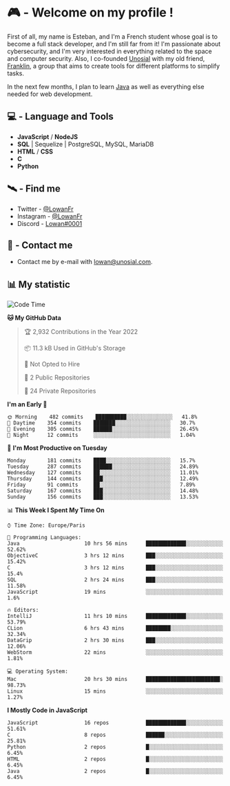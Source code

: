 # 🎮 - Welcome on my profile !
First of all, my name is Esteban, and I'm a French student whose goal is to become a full stack developer, and I'm still far from it!
I'm passionate about cybersecurity, and I'm very interested in everything related to the space and computer security.
Also, I co-founded [Unosial](https://github.com/Unosial) with my old friend, [Franklin](https://github.com/AbaFranklin/), a group that aims to create tools for different platforms to simplify tasks. 

In the next few months, I plan to learn [Java](https://www.java.com/) as well as everything else needed for web development.




## 💻 - Language and Tools
- **JavaScript** / **NodeJS**
- **SQL** | Sequelize | PostgreSQL, MySQL, MariaDB
- **HTML** / **CSS**
- **C**
- **Python**

## 🛰️ - Find me

 - Twitter - [@LowanFr](https://twitter.com/LowanFr/)
 - Instagram - [@LowanFr](https://instagram.com/LowanFr)
 - Discord -  [Lowan#0001](https://unosial.bio/Lowan)
 
## 📡 - Contact me
 - Contact me by e-mail with [lowan@unosial.com](mailto:lowan@unosial.com).

## 📊 My statistic
<!--START_SECTION:waka-->
![Code Time](http://img.shields.io/badge/Code%20Time-187%20hrs%2036%20mins-blue)

**🐱 My GitHub Data** 

> 🏆 2,932 Contributions in the Year 2022
 > 
> 📦 11.3 kB Used in GitHub's Storage 
 > 
> 🚫 Not Opted to Hire
 > 
> 📜 2 Public Repositories 
 > 
> 🔑 24 Private Repositories  
 > 
**I'm an Early 🐤** 

```text
🌞 Morning    482 commits    ██████████░░░░░░░░░░░░░░░   41.8% 
🌆 Daytime    354 commits    ███████░░░░░░░░░░░░░░░░░░   30.7% 
🌃 Evening    305 commits    ██████░░░░░░░░░░░░░░░░░░░   26.45% 
🌙 Night      12 commits     ░░░░░░░░░░░░░░░░░░░░░░░░░   1.04%

```
📅 **I'm Most Productive on Tuesday** 

```text
Monday       181 commits    ████░░░░░░░░░░░░░░░░░░░░░   15.7% 
Tuesday      287 commits    ██████░░░░░░░░░░░░░░░░░░░   24.89% 
Wednesday    127 commits    ██░░░░░░░░░░░░░░░░░░░░░░░   11.01% 
Thursday     144 commits    ███░░░░░░░░░░░░░░░░░░░░░░   12.49% 
Friday       91 commits     ██░░░░░░░░░░░░░░░░░░░░░░░   7.89% 
Saturday     167 commits    ███░░░░░░░░░░░░░░░░░░░░░░   14.48% 
Sunday       156 commits    ███░░░░░░░░░░░░░░░░░░░░░░   13.53%

```


📊 **This Week I Spent My Time On** 

```text
⌚︎ Time Zone: Europe/Paris

💬 Programming Languages: 
Java                     10 hrs 56 mins      █████████████░░░░░░░░░░░░   52.62% 
ObjectiveC               3 hrs 12 mins       ███░░░░░░░░░░░░░░░░░░░░░░   15.42% 
C                        3 hrs 12 mins       ███░░░░░░░░░░░░░░░░░░░░░░   15.4% 
SQL                      2 hrs 24 mins       ███░░░░░░░░░░░░░░░░░░░░░░   11.58% 
JavaScript               19 mins             ░░░░░░░░░░░░░░░░░░░░░░░░░   1.6%

🔥 Editors: 
IntelliJ                 11 hrs 10 mins      █████████████░░░░░░░░░░░░   53.79% 
CLion                    6 hrs 43 mins       ████████░░░░░░░░░░░░░░░░░   32.34% 
DataGrip                 2 hrs 30 mins       ███░░░░░░░░░░░░░░░░░░░░░░   12.06% 
WebStorm                 22 mins             ░░░░░░░░░░░░░░░░░░░░░░░░░   1.81%

💻 Operating System: 
Mac                      20 hrs 30 mins      ████████████████████████░   98.73% 
Linux                    15 mins             ░░░░░░░░░░░░░░░░░░░░░░░░░   1.27%

```

**I Mostly Code in JavaScript** 

```text
JavaScript               16 repos            █████████████░░░░░░░░░░░░   51.61% 
C                        8 repos             ██████░░░░░░░░░░░░░░░░░░░   25.81% 
Python                   2 repos             █░░░░░░░░░░░░░░░░░░░░░░░░   6.45% 
HTML                     2 repos             █░░░░░░░░░░░░░░░░░░░░░░░░   6.45% 
Java                     2 repos             █░░░░░░░░░░░░░░░░░░░░░░░░   6.45%

```



<!--END_SECTION:waka-->
